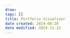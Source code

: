 ```yaml
---
draw:
tags: []
title: Portfolio Visualizer
date created: 2024-08-20
date modified: 2024-11-12
---
```

